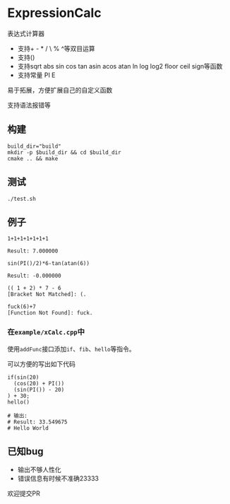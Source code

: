 # ExpressionCalc

表达式计算器

- 支持+ - * / \ % ^等双目运算
- 支持()
- 支持sqrt abs sin cos tan asin acos atan ln log log2 floor ceil sign等函数
- 支持常量 PI E

易于拓展，方便扩展自己的自定义函数

支持语法报错等

## 构建

```shell
build_dir="build"
mkdir -p $build_dir && cd $build_dir
cmake .. && make
```

## 测试

```shell
./test.sh
```

## 例子

```shell
1+1+1+1+1+1+1

Result: 7.000000
```

```shell
sin(PI()/2)*6-tan(atan(6))

Result: -0.000000
```

```shell
(( 1 + 2) * 7 - 6
[Bracket Not Matched]: (.
```

```shell
fuck(6)+7
[Function Not Found]: fuck.
```

### 在`example/xCalc.cpp`中

使用`addFunc`接口添加`if`、`fib`、`hello`等指令。

可以方便的写出如下代码

```shell
if(sin(20)
  (cos(20) + PI())
  (sin(PI()) - 20)
) + 30;
hello()

# 输出:
# Result: 33.549675
# Hello World
```

## 已知bug

- 输出不够人性化
- 错误信息有时候不准确23333

欢迎提交PR
